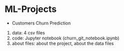 # ML-Projects

* Customers Churn Prediction
1. data: 4 csv files
2. code: Jupyter notebook (churn_git_notebook.ipynb)
3. about files: about the project, about the data files
